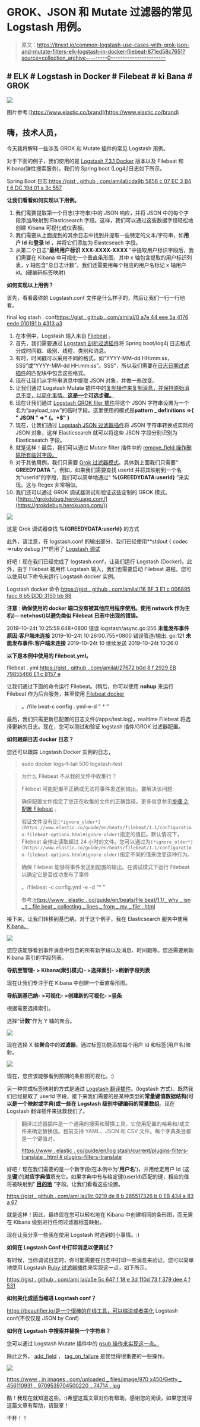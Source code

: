 # GROK、JSON 和 Mutate 过滤器的常见 Logstash 用例。

> 原文：<https://itnext.io/common-logstash-use-cases-with-grok-json-and-mutate-filters-elk-logstash-in-docker-filebeat-871ed58c7651?source=collection_archive---------0----------------------->

## # ELK # Logstash in Docker # Filebeat # ki Bana # GROK

![](img/8bb039a8fdd38eff755f799de7e4b584.png)

图片参考:[https://www.elastic.co/brand](https://www.elastic.co/brand)

## 嗨，技术人员，

今天我将解释一些涉及 GROK 和 Mutate 插件的常见 Logstash 用例。

对于下面的例子，我们使用的是 [Logstash 7.3.1 Docker](https://www.elastic.co/guide/en/logstash/current/docker.html) 版本以及 Filebeat 和 Kibana(弹性搜索服务)。我们的 Spring boot (Log4j)日志如下所示。

Spring Boot 日志:[https://gist . github . com/amilaI/cda9b 5856 c 07 EC 3 B4 f 6 DC 19d 01 a 3c 557](https://gist.github.com/amilaI/cda9b5856c07ec3b4f6dc19d01a3c557)

**让我们看看如何实现以下用例。**

1.  我们需要提取第一个日志(字符串)中的 JSON 响应，并将 JSON 中的每个字段添加/映射到 Elasticsearch 字段。这样，我们可以通过这些数据字段轻松地创建 Kibana 可视化或仪表板。
2.  我们需要从上面提到的其余日志中找到并提取一些特定的文本/字符串，如**用户 Id** 和**登录 Id** ，并将它们添加为 Elastcseach 字段。
3.  从第二个日志“**最终用户标识 XXX-XXXX-XXXX** ”中提取用户标识字段后，我们需要在 Kibana 中可视化一个垂直条形图，其中 x 轴包含提取的用户标识列表，y 轴包含“总日志计数”。我们还需要用每个相应的用户名标记 x 轴用户 id。(硬编码标签映射)

**如何实现以上用例？**

首先，看看最终的 Logstash.conf 文件是什么样子的，然后让我们一行一行地看。

final log stash . conf[https://gist . github . com/amilaI/0 a7e 44 eee 5a 4176 eede 010191 b 4313 a3](https://gist.github.com/amilaI/0a7e44eee5a4176eede010191b4313a3)

1.  在本例中，Logstash 输入来自 [Filebeat](https://www.elastic.co/products/beats/filebeat) 。
2.  首先，我们需要通过 [Logstash 剖析过滤插件](https://www.elastic.co/guide/en/logstash/current/plugins-filters-dissect.html)将 Spring boot/log4j 日志格式分成时间戳、级别、线程、类别和消息。
3.  有时，时间戳可以采用不同的格式，如“YYYY-MM-dd HH:mm:ss，SSS”或“YYYY-MM-dd HH:mm:ss”。SSS”，所以我们需要在[日志日期过滤插件](https://www.elastic.co/guide/en/logstash/current/plugins-filters-date.html#plugins-filters-date-match)的匹配块中包含这些格式。
4.  现在让我们从字符串消息中提取 JSON 对象，并做一些改变。
5.  让我们通过 Logstash Mutate 插件中的[复制操作来复制消息，并保持原始消息不变，以简化事情。**这是一个可选步骤。**](https://www.elastic.co/guide/en/logstash/current/plugins-filters-mutate.html#plugins-filters-mutate-copy)
6.  现在让我们通过 [Logstash GROK filer 插件](https://www.elastic.co/guide/en/logstash/current/plugins-filters-grok.html)将这个 JSON 字符串设置为一个名为“payload_raw”的临时字段。这里使用的模式是**pattern _ definitions =>{ " JSON " =>" {。*$" }**
7.  现在，让我们通过 [Logstash JSON 过滤器插件](https://www.elastic.co/guide/en/logstash/current/plugins-filters-json.html)将 JSON 字符串转换成实际的 JSON 对象，这样 Elasticsearch 就可以将这些 JSON 字段分别识别为 Elasticseatch 字段。
8.  就是这样！最后，我们可以通过 Mutate filter 插件中的 [remove_field 操作删除所有临时字段。](https://www.elastic.co/guide/en/logstash/current/plugins-filters-mutate.html#plugins-filters-mutate-remove_field)
9.  对于其他用例，我们只需要 [Grok 过滤器模式](https://github.com/elastic/logstash/blob/v1.4.0/patterns/grok-patterns)。具体到上面我们只需要“ **GREEDYDATA** ”。例如，如果我们需要查找 userId 并将其映射到一个名为“userId”的字段，我们可以简单地通过“ **%{GREEDYDATA:userId}** ”来实现。这与 Regex 非常相似。
10.  我们还可以通过 GROK 调试器测试和验证这些定制的 GROK 模式。([https://grokdebug.herokuapp.com/](https://grokdebug.herokuapp.com/))

![](img/805baa7a6e5045ac1252ceb5d810d533.png)

这是 Grok 调试器查找 **%{GREEDYDATA:userId}** 的方式

此外，请注意，在 logstash.conf 的输出部分，我们已经使用**stdout { codec =>ruby debug }**启用了 [Logstash 调试](https://www.elastic.co/guide/en/logstash/current/plugins-outputs-stdout.html)

好吧！现在我们已经完成了 logstash.conf，让我们运行 Logstash (Docker)。此外，由于 Filebeat 被用作 Logstash 输入，我们也需要启动 Filebeat 进程。您可以使用以下命令来运行 Logstash docker 实例。

Logstash docker 命令:[https://gist . github . com/amilaI/16 BF 3 E1 c 006895 facc 8 b5 DDD 3150 bb 88](https://gist.github.com/amilaI/16bf3e1c006895facc8b5ddd3150bb88)

**注意** : **确保使用的 docker 端口没有被其他应用程序使用。使用 network 作为主机(— net=host)以避免类似 Filebeat 日志中出现的错误。**

2019–10–24t 10:25:59.648+0800 错误 logstash/async.go:256 **未能发布事件原因:客户端未连接**
2019–10–24t 10:26:00.755+0800 错误管道/输出. go:121 **未能发布事件:客户端未连接**
2019–10–24t 10 继续发送
2019–10–24t 10:26:0

**以下是本例中使用的 Filebeat.yml。**

filebeat . yml:[https://gist . github . com/amilaI/27672 b0d 8 f 2929 EB 79855466 E1 c 8157 e](https://gist.github.com/amilaI/27672b0d8f2929eb79855466e1c8157e)

让我们通过下面的命令运行 Filebeat。(稍后，你可以使用 **nohup** 来运行 Filebeat 作为后台服务，甚至使用 [Filebeat docker](https://www.elastic.co/guide/en/beats/filebeat/current/running-on-docker.html)

> **。/file beat-c config . yml-e-d " * "**

最后，我们只需更新已配置的日志文件(/apps/test.log)，realtime Filebeat 将选择更新的日志。现在，您可以测试和验证 logstash 插件/GROK 过滤器配置。

**如何跟踪日志 docker 日志？**

您还可以跟踪 Logstash Docker 实例的日志，

> sudo docker logs-f-tail 500 logstash-test

> 为什么 Filebeat 不从我的文件中收集行？
> 
> Filebeat 可能配置不正确或无法将事件发送到输出。要解决该问题:
> 
> 确保配置文件指定了您正在收集的文件的正确路径。更多信息参见[步骤 2:配置 Filebeat](https://www.elastic.co/guide/en/beats/filebeat/1.1/filebeat-configuration.html) 。
> 
> 验证文件没有比`[*ignore_older*](https://www.elastic.co/guide/en/beats/filebeat/1.1/configuration-filebeat-options.html#ignore-older)`指定的值旧。默认情况下，Filebeat 会停止读取超过 24 小时的文件。您可以通过为`[*ignore_older*](https://www.elastic.co/guide/en/beats/filebeat/1.1/configuration-filebeat-options.html#ignore-older)`指定不同的值来改变这种行为。
> 
> 确保 Filebeat 能够将事件发送到配置的输出。在调试模式下运行 Filebeat 以确定它是否成功发布了事件
> 
> 。/filebeat -c config.yml -e -d "* "
> 
> 参考:[https://www . elastic . co/guide/en/beats/file beat/1.1/_ why _ isn _ t _ file beat _ collecting _ lines _ from _ my _ file . html](https://www.elastic.co/guide/en/beats/filebeat/1.1/_why_isn_t_filebeat_collecting_lines_from_my_file.html)

接下来，让我们转移到基巴纳。对于这个例子，我在 Elasticsearch 服务中使用 [Kibana。](https://medium.com/@amila922/email-slack-x-pack-actions-in-elasticsearch-service-cloud-watcher-elk-alerting-445faf01661f)

![](img/ca7c3a9c1d5b441804ba8345f96e729d.png)

您应该能够看到事件消息中包含的所有新字段以及消息、时间戳等。您还需要刷新 Kibana 索引的字段列表。

**导航至管理- > Kibana(索引模式)- >选择索引- >刷新字段列表**

现在让我们专注于在 Kibana 中创建一个垂直条形图。

**导航到基巴纳- >可视化- >创建新的可视化- >竖条**

根据需要选择索引。

选择“**计数**”作为 Y 轴的聚合。

![](img/dab585d0669e072da5fd0f059c12a7cf.png)

现在选择 X 轴**聚合**中的**过滤器**。通过标签功能添加每个用户 Id 和标签(用户名)映射。

![](img/92add808d0b5ad37e6080dd5e16d6a0c.png)

现在，您应该能够看到预期的条形图可视化。:)

另一种完成标签映射的方式是通过 [Logstash 翻译插件](https://www.elastic.co/guide/en/logstash/current/plugins-filters-translate.html)。(logstash 方式)。既然我们已经提取了 userId 字段，接下来我们需要的是某种类型的**常量键值数据结构(可以是一个映射或字典)**或**一些在 Logstash 级别中硬编码的常量数组**。现在 Logstash 翻译插件来拯救我们了。

> 翻译过滤器插件是一个通用的搜索和替换工具，它使用配置的哈希和/或文件来确定替换值。目前支持 YAML、JSON 和 CSV 文件。每个字典条目都是一个键值对。
> 
> [https://www . elastic . co/guide/en/log stash/current/plugins-filters-translate . html # plugins-filters-translate](https://www.elastic.co/guide/en/logstash/current/plugins-filters-translate.html#plugins-filters-translate)

好吧！现在我们需要的是一个新字段(在本例中为'**用户名**')，并用给定用户 Id (这是**键**)的**对应字典值**填充它。如果字典中有与给定键(userId)匹配的键，相应的值将被映射到“ [**目的地**](https://www.elastic.co/guide/en/logstash/current/plugins-filters-translate.html#plugins-filters-translate-destination) ”字段。让我们看看这些设置。

[https://gist . github . com/ami lai/9c 0219 de 8 b 285517326 b 0 EB 434 a 83 a 67](https://gist.github.com/amilaI/9c0219de8b285517326b0eb434a83a67)

就是这样！因此，最终现在您可以轻松地在 Kibana 中创建相同的条形图，而无需在 Kibana 级别进行任何过滤器标签映射。

现在让我分享一些我在使用 Logstash 时遇到的小事情。:)

**如何在 Logstash Conf 中打印消息以便调试？**

有时候，当你调试日志时，你可能需要在日志中打印一些消息来验证。您可以简单地使用 Logstash [Ruby 过滤器插件](https://www.elastic.co/guide/en/logstash/current/plugins-filters-ruby.html)来实现这一点，如下所示。

[https://gist . github . com/ami lai/a5e 5c 647 f 18 e 3d 110d 73 f 379 dee 4 f 531](https://gist.github.com/amilaI/a5e5c647f18e3d110d73f379dee4f531)

**如何美化或适当缩进 Logstash conf？**

https://beautifier.io/是一个很棒的在线工具，可以缩进或者美化 Logstash conf(不仅仅是 JSON by Conf)

**如何在 Logstash 中搜索并替换一个字符串？**

您可以通过 Logstash Mutate 插件中的 [gsub 操作来实现这一点。](https://www.elastic.co/guide/en/logstash/current/plugins-filters-mutate.html#plugins-filters-mutate-gsub)

除此之外， [add_field](https://www.elastic.co/guide/en/logstash/current/plugins-filters-mutate.html#plugins-filters-mutate-add_field) ， [tag_on_failure](https://www.elastic.co/guide/en/logstash/current/plugins-filters-mutate.html#plugins-filters-mutate-tag_on_failure) 是我觉得很重要的一些操作。

![](img/893609504fde78f3c4a0f044433bf00c.png)

[https://www . in images . com/uploaded _ files/image/970 x450/Getty _ 456110931 _ 9709539704500220 _ 74714 . jpg](https://www.incimages.com/uploaded_files/image/970x450/getty_456110931_9709539704500220_74714.jpg)

酷！我现在就知道这些。:)希望这篇文章对你有帮助。感谢您的阅读，如果您觉得这篇文章有帮助，请鼓掌！

干杯！！